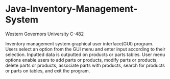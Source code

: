 # Java-Inventory-Management-System
Western Governors University C-482

Inventory management system graphical user interface(GUI) program.
Users select an option from the GUI menu and enter input according to their 
selection.  Inputted data is outputted on products or parts tables.
User menu options enable users to add parts or products, modify parts or products, delete 
parts or products, associate parts with products, search for products or parts on tables, 
and exit the program.
